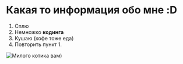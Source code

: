 # Какая то информация обо мне :D
1. Сплю
2. Немножко **кодинга**
3. Кушаю (кофе тоже еда)
4. Повторить пункт 1.

![Милого котика вам)](https://i.ytimg.com/vi/rYkzN8i-Bt8/sddefault.jpg?v=625d3a21)